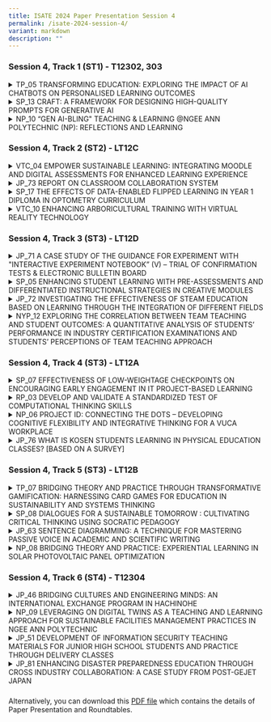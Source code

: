 ```yaml
---
title: ISATE 2024 Paper Presentation Session 4
permalink: /isate-2024-session-4/
variant: markdown
description: ""
---
```

<h3>Session 4, Track 1 (ST1) - T12302, 303</h3>
<div data-type="detailGroup" class="isomer-accordion isomer-accordion-white">
<details class="isomer-details">
<summary>TP_05 TRANSFORMING EDUCATION: EXPLORING THE IMPACT OF AI CHATBOTS ON PERSONALISED
LEARNING OUTCOMES</summary>
<div data-type="detailsContent" class="isomer-details-content">
<p>G.L. TAN<sup>*</sup>, Calaiselvy, H.S. TAN</p>
<p>School of Engineering, Temasek Polytechnic, Singapore</p>
<p><sup>*</sup><a href="mailto:TAN_Geok_Ling@TP.EDU.SG" rel="noopener noreferrer nofollow" target="_blank">TAN_Geok_Ling@TP.EDU.SG</a>
</p>
<p>Abstract</p>
<p>In the era of digitalization, different industry sectors such as business,
healthcare, education, and entertainment are adopting Artificial Intelligence
(AI) powered chatbots. The Coronavirus disease 2019 (COVID-19) pandemic
has also influenced industries to adapt innovative ways of maintaining
human interaction remotely. This study explores the use of a chatbot for
learning specific programming topics, and as a tool for formative assessment
to engage and motivate learners in Python programming, especially for a
cohort with a wide range of abilities. This study utilizes the mobile chatbot
to help students learn and assess their understanding in a fun and informal
manner, besides developing self-directedness. Three classes comprising
a total of 76 engineering students in their first-year semester two doing
the subject Computer Programming for Problem Solving (CPPS) used the CPPS
chatbot. These students used the chatbot to reinforce their understanding
of specific programming knowledge and attempted two formative quizzes to
check their understanding. 61 students provided their perspectives on the
ease of use, usefulness of the chatbot, the likelihood of using chatbot
for future learning, and likelihood of recommending the adoption of chatbot
through a questionnaire. The CPPS chatbot was developed using the Google
Dialogflow Essentials (ES) Cloud based platform and deployed on the mobile
instant messaging application (MIM), Telegram.</p>
<p></p>
</div>
</details>
<details class="isomer-details">
<summary>SP_13 CRAFT: A FRAMEWORK FOR DESIGNING HIGH-QUALITY PROMPTS FOR GENERATIVE
AI</summary>
<div data-type="detailsContent" class="isomer-details-content">
<p>Yanto Jakop<sup>a</sup> and Lim Pei Chin<sup>a</sup>
</p>
<p><sup>a</sup>School of Mathematics &amp; Science, Singapore Polytechnic,
Singapore</p>
<p><a href="mailto:yanto_jakop@sp.edu.sg" rel="noopener noreferrer nofollow" target="_blank">yanto_jakop@sp.edu.sg</a>,
<a href="mailto:lim_pei_chin@sp.edu.sg" rel="noopener noreferrer nofollow" target="_blank">lim_pei_chin@sp.edu.sg</a>
</p>
<p>Abstract</p>
<p>With the rise of generative AI tools, it is increasingly important to
equip students with prompt engineering skills. However, existing frameworks
are often complex, making them hard to apply effectively. To address this,
we introduce the CRAFT framework (Context, Role, Audience, Format, Tone),
which is designed to simplify prompt engineering with a straightforward
acronym.</p>
<p></p>
<p>The CRAFT framework is taught in the “Artificial Intelligence and its
Impact” (AII) module, part of the mandatory Common Core Curriculum (CCC)
for all Singapore Polytechnic (SP) students. In addition, CRAFT is also
used in other CCC modules, demonstrating its adaptability and potential
to standardize prompt engineering practices across various subjects.</p>
<p></p>
<p>In this paper, we describe how the CRAFT framework was conceived, how
it was integrated in CCC, how students applied CRAFT, and how they utilized
AI responses in their projects. We evaluate the effectiveness of CRAFT
through a mixed-methods approach, including a quantitative survey and a
qualitative analysis of students’ project responses.</p>
<p></p>
<p>CRAFT sets itself apart with its memorable acronym and ability to enhance
AI responses. With this easy-to-remember mnemonic, we aim to establish
the CRAFT framework as a common language for all SP students, equipping
them with essential prompt engineering skills to use AI more effectively
in their studies.</p>
<p></p>
</div>
</details>
<details class="isomer-details">
<summary>NP_10 “GEN AI-BLING" TEACHING &amp; LEARNING @NGEE ANN POLYTECHNIC (NP):
REFLECTIONS AND LEARNING</summary>
<div data-type="detailsContent" class="isomer-details-content">
<p>Hui Leng TAN<sup>*,a</sup>, Ee-Lon LIM<sup>b</sup> and Shirley WILLIAMS<sup>a</sup>
</p>
<p><sup>a</sup>Ngee Ann Polytechnic/Centre for Learning &amp; Teaching Excellence,
Singapore</p>
<p><sup>*</sup><a href="mailto:Tan_Hui_Leng@np.edu.sg" rel="noopener noreferrer nofollow" target="_blank">Tan_Hui_Leng@np.edu.sg</a>
</p>
<p>Abstract</p>
<p>NP’s journey into AI (Artificial Intelligence) started around 2017 with
the development of the AI Tutor and AI Assessment tools by the School of
Health Sciences. At that time, these were developed by external vendors
based on inputs from NP’s academic staff serving as Subject Matter Experts.
However, ChatGPT 3’s launch in November 2022 created new opportunities
for educators to create new and innovative learning experiences.</p>
<p>This paper aims to document and share NP’s learning and reflections of
its “Gen AI-bling” journey to-date. This is a journey that is still evolving,
with many aspects still in exploration, experimentation and iteration.</p>
<p></p>
<p>Initial experiments using Gen AI at NP were small steps taken by individual,
early adopter educators to introduce this as a tool to enhance the “creative”
experience in learning, to brainstorm ideas, to create case studies for
learning and practice, etc. NP's very early dipstick poll of students’
perceptions of Gen AI in July 2023 indicated that while students could
see the value of Gen AI to enhance their learning experience, they were
also concerned about ethical use, plagiarism, and potential over-reliance
and its impact on their own ability to think critically.</p>
<p></p>
<p>The use of Gen AI at NP has since moved away from pockets of early adopter
“innovative experiments” to more institutionally guided, and intentional
efforts. This includes the purposeful adoption of Gen AI tools in curriculum
guided by the PAIR Framework (Acar, 2023) introduced in the Oct 2023 semester
as a clear guide on how to design and facilitate Gen AI-bled T&amp;L (Teaching
&amp; Learning) experiences in modules. From AY (Academic Year) 2024-2025,
all 9 schools at NP are working to step up the embrace of PAIR-grounded
Gen AI experiences in at least one module per level per course.</p>
<p></p>
<p>NP is also experimenting with customised Gen AI assistants to enhance
the teaching &amp; learning (T&amp;L) experience for both staff and students.
For staff, there is an NP Prompt Library as well as Academic AI Assistants
that can be tailored to specific domains or academic frameworks to boost
productivity and academic quality. For students, AI Academic Assistants
are being prototyped to provide domain/module specific coaching, tutoring,
guidance, and personalised feedback 24/7.</p>
<p></p>
<p>While NP has moved its “Gen AI-bling" T&amp;L journey beyond early exploration
and experimentation, there is still a long way to go as Gen AI continues
to evolve very quickly. NP continues to collect more data from staff &amp;
students with regards to their perceptions and impact of Gen AI on the
learning experience as we keep pace with its changes closely and leverage
on the innovations for NP’s T&amp;L.</p>
<p></p>
</div>
</details>
</div>
<p></p>
<h3>Session 4, Track 2 (ST2) - LT12C</h3>
<div data-type="detailGroup" class="isomer-accordion isomer-accordion-white">
<details class="isomer-details">
<summary>VTC_04 EMPOWER SUSTAINABLE LEARNING: INTEGRATING MOODLE AND DIGITAL ASSESSMENTS
FOR ENHANCED LEARNING EXPERIENCE</summary>
<div data-type="detailsContent" class="isomer-details-content">
<p>H. K. Tse, Kimberley</p>
<p>Engineering Discipline, Vocational Training Council, Hong Kong</p>
<p><a href="mailto:kimberleytse@vtc.edu.hk" rel="noopener noreferrer nofollow" target="_blank">kimberleytse@vtc.edu.hk</a>
</p>
<p>Abstract</p>
<p>Assessment, one of the key components of education, allows institutions
to measure and evaluate students’ performance. Conventional assessments
focus on examinations at the end of teaching courses. These types of assessments
also known as summative assessments tend to direct students’ attention
towards achieving specific learning outcomes and high scores. However,
effective assessment practices should provide ongoing information and valuable
feedback to learners to enhance their learning experience. During the challenging
times of COVID-19, different online education platforms have been widely
adopted by institutions.</p>
<p></p>
<p>Various digital technologies available on the online platforms empower
teachers to conduct real time feedback, reformulate teaching content and
pedagogy based on students’ engagement levels, progress and results. The
dynamic evaluation allows for the effective implementation of formative
assessment.</p>
<p></p>
<p>Moodle, one of the examples of the remarkable proliferation of various
online assessment tools, is an open-source Learning Management System (LMS).
It provides a platform for educators to manage their course, facilitate
assessment and evaluate student performance. Teachers can set up the assignment
for students by uploading documents, configuring specifications such as
deadline, with plagiarism checking like Turnitin. Additionally, Moodle
Quiz empowers teachers to create quizzes with different types of questions,
flexible layout and order, and it also supports automated grading. Other
tools, PDF annotator and H5P, have been integrated into Moodle. It allows
teachers to insert questions, comments, scoring and feedback immediately
while H5P enriches the learning experience with gamification interactive
elements including quiz function.</p>
<p></p>
<p>This paper will explore the utilisation of formative assessments, facilitated
by Moodle, in enhancing the learning experience of students enrolled in
the Higher Diploma in Computer and Electronic Engineering. The study was
conducted with three classes of students, employing a variety of assessment
tools and surveys to examine how these practices influence students’ learning
and teachers’ teaching behaviours. The findings of this research provide
valuable insights for educators seeking to enhance student learning experience
through the integration of formative assessments and digital technologies.</p>
<p></p>
</div>
</details>
<details class="isomer-details">
<summary>JP_73 REPORT ON CLASSROOM COLLABORATION SYSTEM</summary>
<div data-type="detailsContent" class="isomer-details-content">
<p>Tanigaki Miho<sup>*</sup>, Kazuhiro Wako</p>
<p>Department of Integrated Engineering, Sendai National College of Technology,
Natori, Japan</p>
<p><sup>*</sup><a href="mailto:tanigaki@sendai-nct.ac.jp" rel="noopener noreferrer nofollow" target="_blank">tanigaki@sendai-nct.ac.jp</a>
</p>
<p>Abstract</p>
<p>The Sendai National College of Technology Natori Campus has a Robotics
course, a Materials Environment course, a Mechanical and Energy course,
and an Architectural Design course, with students enrolled from the first
to fifth year. Each class has about 40 students, and most of the classes
are held in the classrooms of each class. One-quarter of the students continue
to study in the specialized department on the same campus for another two
years after graduation. However, the number of teachers has been reduced
due to cuts in operating subsidies, and the number of classes per teacher
is excessive. To improve this problem, classes for subjects common to each
class are now held jointly as much as possible. Although seven grades are
studying at any given time, there are only two classrooms where joint classes
can be held: a large classroom and an audiovisual room. Therefore, only
two grades can hold joint classes at the same time , and it was urgent
to add a large classroom, but due to budgetary constraints, it is difficult
to renovate or expand the school building. Therefore, we tried removing
the wall between the two classrooms and making them into one classroom,
but we found that the classroom was long and narrow from front to back
and difficult to use. In addition, after the coronavirus pandemic, some
students began to feel anxious or unwell when many people were crammed
into the same room. In light of this, our school introduced a remote teaching
system that virtually connected five classrooms at the Natori campus and
ten classrooms at the Hirose campus to create one large classroom. I used
that system to teach calculus to third-year students for a year. Since
we continued to use a specific classroom as the main classroom throughout
the year, I was worried that there would be a difference in the grades
of students in the main classroom and those in the sub-class. However,
looking at the results of the four regular exams, we found that the classes
that performed well in each exam were different, and that there was no
significant difference in grades depending on whether they took classes
in the main classroom or the sub-classroom.</p>
<p></p>
</div>
</details>
<details class="isomer-details">
<summary>SP_17 THE EFFECTS OF DATA-ENABLED FLIPPED LEARNING IN YEAR 1 DIPLOMA IN
OPTOMETRY CURRICULUM</summary>
<div data-type="detailsContent" class="isomer-details-content">
<p>S. Kallakuri<sup>*, a</sup>, T. Tee<sup>a</sup> and L.L. Tan<sup>a</sup>
</p>
<p><sup>a</sup>Singapore Polytechnic, School of Chemical &amp; Life Sciences,
Singapore</p>
<p><sup>*</sup><a href="mailto:Sumasri_KALLAKURI@sp.edu.sg" rel="noopener noreferrer nofollow" target="_blank">Sumasri_KALLAKURI@sp.edu.sg</a>
</p>
<p>Abstract</p>
<p>Data-Enabled Flipped Learning (DEFL) is a strategy where asynchronous
data such as quizzes or surveys (ALeRT) are used to evaluate student learning
needs and lessons are customised to meet the specific needs. The current
study was designed to investigate the effects of DEFL on student engagement
and conceptual understanding. DEFL was deployed in two core Year 1 modules
(CP3048 and CP3035) in the Diploma of Optometry with cohort size of sixty-four
students. Prior to in-class tutorials, students went through asynchronous
lecture materials, completed a post-lecture quiz and rated their confidence
levels in understanding the topics. Based on the quiz scores, students
were assigned to mixed-ability groups. During the in-class tutorial, activities
and questions aimed at further enhancing their learning were conducted
(also referred to as intervention). After the tutorial, students completed
a post-tutorial quiz to evaluate their comprehension and gauge their confidence
in their understanding of the taught concepts. A final survey was then
conducted to gather the students’ perspectives on the influence of DEFL
on their learning. ALeRT response rate ranged from 73% to 98% for the two
modules. In CP3048, comparing pre- &amp; post-intervention, students scoring
≥50 marks increased from 21% to 98% (quiz score mean±SD: 41±14 vs 73±13,
p&lt;0.001); confidence ratings between ‘moderately confident’ to ‘very
confident’ improved from 40% to 83%. In CP3035, students scoring ≥50 marks
were lower post-intervention (quiz score 86±20 vs 73±21, p=0.001) despite
confidence ratings improved from 29% to 48%. In the final survey, students
responded that DEFL was effective for their learning (85%). They appreciated
and enjoyed the group discussion as it provided them with an opportunity
to learn from one another (87%) and helped them to manage their learning
better (87%) by identifying learning gaps. This study has demonstrated
the effects of DEFL in enhancing student engagement and promoting understanding
of conceptual knowledge in year 1 DOPT education.</p>
<p></p>
</div>
</details>
<details class="isomer-details">
<summary>VTC_10 ENHANCING ARBORICULTURAL TRAINING WITH VIRTUAL REALITY TECHNOLOGY</summary>
<div data-type="detailsContent" class="isomer-details-content">
<p>FUNG Kim Yung, Terry<sup>*,a</sup>, TANG Wing Sze, Kitty<sup>b</sup> ,
KEUNG Yim Mei, Amy<sup>a </sup>and TO King Ting, Kelvin<sup>b</sup>
</p>
<p><sup>a</sup>Department of Health and Life Sciences, Hong Kong Institute
of Vocational Education (IVE),&nbsp;</p>
<p>Hong Kong, VTC&nbsp;</p>
<p><sup>b</sup>Smart City Innovation Centre, VTC&nbsp;</p>
<p><sup>*</sup><a rel="noopener noreferrer nofollow" target="_blank">terrykyfung@vtc.edu.hk</a>&nbsp;</p>
<p>Abstract</p>
<p>Arboriculture is a profession of combining a broad spectrum of knowledge
and practical skills. Technology Enhanced Learning (TEL) is used to improve
learning experiences with digital technology to facilitate students' professional
development and optimise teaching and learning outcomes through embedding
Virtual Reality (VR) and Augmented Reality (AR) as well as establishing
new facilities.</p>
<p></p>
<p>Department of Health and Life Sciences (HLS) of IVE and Smart City Innovation
Centre and STEAM Education Centre (SCI-STEAM) jointly developed a set of
VR Multiplayer Arboricultural Training. This VR Arboricultural Training
package specifically caters to the pre-employment students enrolled in
arboricultural management and tree-related programmes, providing a learning
platform to strengthen their knowledge of safety procedures relevant to
arboriculture management prior to practical training sessions.</p>
<p></p>
<p>For the first time, we have added a multiplayer function, which allows
two students to train simultaneously in the same virtual environment over
the internet. 3 scenarios were developed by HLS and SCI-STEAM. HLS was
responsible to design the training content while SCI-STEAM provided VR
hardware and assisted with the training process.</p>
<p></p>
<p>This paper aims to provide a comprehensive review of the application of
VR training in arboriculture. It covers different aspects, including the
introduction, the scope of VR training content, VR hardware set up, design
detail, VR training flow in class, and the feedback on the VR training.
The challenge of the traditional arboricultural training is highlighted
in the introduction. Comparison among the traditional practical training,
traditional VR training and the multiplayer-based VR training in terms
of their impact on learning outcomes are discussed. The scope of VR training
content contains three scenarios in the VR training program. Two of these
scenarios involve interaction between two players. The "hardware setup"
section outlines the necessary requirements for the VR training. The design
detail outlines the software used in the application development and the
application flow. Moreover, the VR training flow in class is presented,
clarifying the training flow and the class duration. To evaluate the effectiveness
and the usability of the VR training, the industrial practitioners, and
trainees to test it and their feedback was positive. They expressed their
high praise after using VR training. Feedback from them is collected for
future TEL development.</p>
<p></p>
</div>
</details>
</div>
<p></p>
<h3>Session 4, Track 3 (ST3) - LT12D</h3>
<div data-type="detailGroup" class="isomer-accordion isomer-accordion-white">
<details class="isomer-details">
<summary>JP_71 A CASE STUDY OF THE GUIDANCE FOR EXPERIMENT WITH "INTERACTIVE EXPERIMENT
NOTEBOOK” (V) – TRIAL OF CONFIRMATION TESTS &amp; ELECTRONIC BULLETIN BOARD</summary>
<div data-type="detailsContent" class="isomer-details-content">
<p>Naohiro KOSHIJI<sup>*,a</sup>
</p>
<p><sup>a</sup>Department of Electrical and Electronics Engineering, National
Institute of Technology, Kurume College (Kurume-Kosen), Kurume, Japan</p>
<p><sup>*</sup><a href="mailto:koshi@kurume-nct.ac.jp" rel="noopener noreferrer nofollow" target="_blank">koshi@kurume-nct.ac.jp</a>
</p>
<p>Abstract</p>
<p>Many student experiments are conducted in engineering education, and the
main purpose of these experiments is to gain a concrete understanding of
laws and acquire experimental techniques. Therefore, student experiments
essentially have a “passive'' and “training'' character for students. Now,
in the student experiment, the instructor evaluates the reports submitted
by the students. On the other hand, the student's thought process that
led to the report is not evaluated, and even worse, instructors have no
means of checking the student's thought process. However, for industrial
students who are aspiring engineers, the process is important, and the
true purpose of student experiments can be said to be to develop and evaluate
students' thinking processes. Therefore, we focused on the role of the
experiment notebook not only as a recording tool, but also as a thinking
tool, and engaged in “experiment notebook guidance'' that is not normally
practiced. Furthermore, by fusing the ”analog aspects of experiment notebooks''
with the ”digital aspects of ICT technology, including remote tools,''
we aimed to foster literacy with logical thinking and problem awareness.
Various efforts have been made to give student experiments an ”active character.''
This time, in the electrical and electronic experiments conducted by the
Department of Electrical and Electronic Engineering, we added to our previous
efforts and conducted two new attempts as described below. 1) Preparation
and review of experimental themes and implementation of web-based confirmation
tests related to them; 2) Utilization of web-based electronic bulletin
boards for students and instructors to exchange opinions and information.
1) The aim was for students to have prior knowledge and problem awareness
regarding experiments. Students read related literature in advance and
then take a test using Microsoft Forms. Tests related to the experiment
will also be conducted after the experiment. Students will help solidify
their concrete understanding and knowledge by outputting the knowledge
gained through experiments. 2) Students will post questions and ideas that
arise during the experiment, as well as the progress of the experiment,
on a web bulletin board on Microsoft Teams in real-time. Instructors and
students can share their posts in real-time, allowing them to follow up
quickly. Additionally, everyone can see the chronological progress of the
experiment and receive feedback on the experiment. By adding approaches
from these new perspectives to student experiments, we could update student
experiments into “a place to practice active learning that cultivates PBL
perspectives.”</p>
<p></p>
</div>
</details>
<details class="isomer-details">
<summary>SP_05 ENHANCING STUDENT LEARNING WITH PRE-ASSESSMENTS AND DIFFERENTIATED
INSTRUCTIONAL STRATEGIES IN CREATIVE MODULES</summary>
<div data-type="detailsContent" class="isomer-details-content">
<p>Sim, C.<sup>a</sup> and Chiam L.<sup>a</sup>
</p>
<p><sup>a</sup>Singapore Polytechnic, Singapore</p>
<p><sup>*</sup><a href="mailto:clarice_sim@sp.edu.sg" rel="noopener noreferrer nofollow" target="_blank">clarice_sim@sp.edu.sg</a>
</p>
<p>Abstract</p>
<p>Differentiated instruction (Tomlinson, 2017) has been widely acknowledged
as an effective pedagogical approach at the primary and secondary school
level. However, its application in the context of higher education, particularly
in the creative fields, remains limited. This paper outlines the efforts
of the Media, Arts, and Design (MAD) school in 2023 across ten creative
modules to adapt and implement differentiated instructional strategies
to support our creative students’ learning needs. Drawing from Tomlinson’s
(2017), we experimented with different learning methods including case
studies of varying complexities, interest-based groups, tiered activities,
and peer teaching. Pre-assessment tools such as quizzes, tasks, and polls
were used to understand individual students’ needs. The results from our
year-long experimentation show a positive response from students, with
80% of students (n = 538 across 10 creative modules) expressing agreement
or strong agreement in enjoying the differentiated activities. In addition,
71% of students reported feeling confident in their ability to learn in
these differentiated lessons. Teachers’ reflections at the end of the lesson
showed their observations of increased student engagement, collaboration,
autonomy, and motivation. Finally, module feedback scores showed an improvement
in eight of the 10 modules after implementation. The use cases are compiled
in the annex which other educators in the creative disciplines and higher
education may find useful.</p>
<p></p>
</div>
</details>
<details class="isomer-details">
<summary>JP_72 INVESTIGATING THE EFFECTIVENESS OF STEAM EDUCATION BASED ON LEARNING
THROUGH THE INTEGRATION OF DIFFERENT FIELDS</summary>
<div data-type="detailsContent" class="isomer-details-content">
<p>Chiyako ARAYA<sup>*,a</sup> and Naoyuki FUJITA<sup>a</sup>
</p>
<p><sup>a</sup>Department of Electrical Engineering, National Institute of
Technology (KOSEN), Nara College, Japan</p>
<p><sup>*</sup><a href="mailto:araya@elec.nara-k.ac.jp" rel="noopener noreferrer nofollow" target="_blank">araya@elec.nara-k.ac.jp</a>
</p>
<p>Abstract</p>
<p>The industrial and social environment is transitioning worldwide into
a period of structural transformation with the rapid progress and popularization
of artificial intelligence (AI) and Internet of Things (IOT) technologies.
Under such circumstances, we are expected to use our abilities to explore
and solve various problems and create new values on our own for diversifying
social issues and needs. To solve such diversifying problems, the impact
of STEAM (Science, Technology, Engineering, Arts, and Math) on pupils’
learning has been increasingly highlighted recently.</p>
<p></p>
<p>This study aims to shed light on the effectiveness of STEAM education
by taking the case of the SHINAYAKA Engineer Education Program that encompass
STEAM education which the National Institute of Technology (Kosen), Nara
College developed. The purpose of the SHINAYAKA Engineer Education Program
aims to help students nurture sensitivity to create new values and expressiveness
to embody these values, while developing the ability to adapt to diversity
from multiple perspectives through learning in areas that differ from engineering.
Another purpose of this program is to develop new engineering leaders who
can bridge society, life, and technology so that people's lives can evolve
with the experience of new values (creation of concepts, stories, or user
experience related to technologies), which is enabled by combining adaptability
to diversity fostered in this program with practical skills based on theoretical
knowledge learnt in engineering education. Through this program, two types
of data (quantitative and qualitative) have been collected, and these data
were used to analyze the effect of STEAM education in the research.</p>
<p></p>
<p>This paper introduces the statistical methods for measuring educational
effectiveness of STEAM based on the quantitative data and the qualitative
data. And we summarize and analyze the educational effects from various
perspectives based on the impact of the sensitivity and expressiveness
cultivated through learning different fields in the SHINAYAKA engineer
education program.</p>
<p></p>
</div>
</details>
<details class="isomer-details">
<summary>NYP_12 EXPLORING THE CORRELATION BETWEEN TEAM TEACHING AND STUDENT OUTCOMES:
A QUANTITATIVE ANALYSIS OF STUDENTS’ PERFORMANCE IN INDUSTRY CERTIFICATION
EXAMINATIONS AND STUDENTS’ PERCEPTIONS OF TEAM TEACHING APPROACH</summary>
<div data-type="detailsContent" class="isomer-details-content">
<p>FOO, Faris<sup>*</sup>
</p>
<p>Nanyang Polytechnic, School of Information Technology, Singapore</p>
<p><sup>*</sup><a href="mailto:faris_foo@nyp.edu.sg" rel="noopener noreferrer nofollow" target="_blank">faris_foo@nyp.edu.sg</a>
</p>
<p>Abstract</p>
<p>Team teaching is an instructional approach wherein two or more educators
collaborate to plan, deliver, and evaluate teaching and learning activities.
Research has demonstrated that team teaching can enhance support, provide
rich and varied lessons, and improve learning outcomes. However, it may
initially cause confusion for students accustomed to traditional methods.
While the benefits of team teaching in higher education are well-documented,
its effectiveness in polytechnic education and its impact on external industry
certification examination outcomes remain underexplored. The advantages
and disadvantages of team teaching have been established from educators'
perspectives, but less is known from the students’ viewpoint. This exploratory
study examines the impact of team teaching on polytechnic students’ learning
experiences and external industry certification examination outcomes. It
involves students enrolled in a one-week, face-to-face Python training
preparatory course delivered in a team teaching format by five lecturers
and software engineers. Subsequently, students took the Python Institute’s
Certified Python Entry-Level Programmer (PCEP) certification examination.
The purpose of this research is to analyse the correlation between students’
certification examination results and their Likert scale responses regarding
the effectiveness of the team teaching model, using the validated Learners'
Team Teaching Perceptions Questionnaire (LTTPQ). The LTTPQ measures four
dimensions: (a) rich and varied lessons, (b) increased support, (c) learning
gains, and (d) confusion. Results indicate that students (n = 33) generally
reported high satisfaction with rich and varied lessons, increased support,
and learning gains. Weak correlations limit definitive conclusions about
the impact of team teaching on students' certification examination performance.
Richer, more varied lessons may slightly enhance examination results, but
the impact of increased support remains unclear. Learning gains showed
benefits, while confusion negatively affected examination outcomes. Further
research is needed to establish causal relationships.</p>
<p></p>
</div>
</details>
</div>
<p></p>
<h3>Session 4, Track 4 (ST3) - LT12A</h3>
<div data-type="detailGroup" class="isomer-accordion isomer-accordion-white">
<details class="isomer-details">
<summary>SP_07 EFFECTIVENESS OF LOW-WEIGHTAGE CHECKPOINTS ON ENCOURAGING EARLY
ENGAGEMENT IN IT PROJECT-BASED LEARNING</summary>
<div data-type="detailsContent" class="isomer-details-content">
<p>Jeremiah Ang</p>
<p>School of Computing, Singapore Polytechnic</p>
<p><a href="mailto:Jeremiah_ANG@sp.edu.sg" rel="noopener noreferrer nofollow" target="_blank">Jeremiah_ANG@sp.edu.sg</a>
</p>
<p>Abstract</p>
<p>As Singapore Polytechnic (SP) continues its pursuit of fostering self-directedness
in students as a vital graduate attribute, this action research seeks to
address one of the implicit competencies of self-directedness: time management.
Specifically, within the Diploma of Information Technology (DIT) program
at SP, which utilizes open-ended project-based assessment to cultivate
self-directedness, the study examines the effectiveness of integrating
multiple low-stake formative assessments as checkpoints to facilitate student’s
management of their time. Guided by the Temporal Motivation Theory (TMT),
these checkpoints are designed to assist students in managing time effectively
by fostering continuous engagement with their assignments, thereby mitigating
procrastination tendencies. This is particularly crucial in environments
where competing deadlines can distract students. Focused on second-year
DIT students enrolled in the mid-point capstone module, Application Development
(ADES), the research employs a posttest-only design with non-equivalent
groups, comparing cohorts from different academic years. While one cohort
serves as a control group, the other experiences the introduction of multiple
checkpoints in the form of low-stake formative assessments. Quantitative
analysis of coding activities, particularly Git commit data tracked weekly,
is complemented by qualitative insights gathered through focus group discussions
and informal interviews with students. The study aims to assess the efficacy
of the implemented mechanism in encouraging proactive and sustained engagement.
The findings indicate that low-weightage checkpoints were successful in
encouraging early engagement and reducing procrastination. Students showed
increased engagement around checkpoint deadlines, aligning with Temporal
Motivation Theory (TMT) principles. In sum, for educators to address procrastination
in students, such checkpoints can be implemented as a structural support
mechanism to guide students towards better time management habits.</p>
<p></p>
</div>
</details>
<details class="isomer-details">
<summary>RP_03 DEVELOP AND VALIDATE A STANDARDIZED TEST OF COMPUTATIONAL THINKING
SKILLS</summary>
<div data-type="detailsContent" class="isomer-details-content">
<p>C.S. Yap<sup>*,a</sup> and A. Lim<sup>a</sup>
</p>
<p><sup>a</sup>Republic Polytechnic/School of Engineering, Singapore</p>
<p><sup>*</sup><a href="mailto:yap_choon_seng@rp.edu.sg" rel="noopener noreferrer nofollow" target="_blank">yap_choon_seng@rp.edu.sg</a>
</p>
<p>Abstract</p>
<p>A test of computational thinking (Ct) skills was developed to measure
the level of skills in abstraction, algorithm thinking and decomposition.
The Ct test is targeted at 17- to 19-year-old post-secondary school students.
After content validation was done, the test was administered to 233 participants,
and we performed a Rasch analysis to eliminate non-discriminatory items.
16 items remained after this. Construct validity was checked using confirmatory
factor analysis (CFA) with mean- and variance-adjusted weighted least square
(WLSMV) estimator. RMSEA of 0.016 and CFI of 0.986 was achieved with a
3-factor model. The model had an overall Cronbach’s alpha of 0.722.</p>
<p></p>
</div>
</details>
<details class="isomer-details">
<summary>NP_06 PROJECT ID: CONNECTING THE DOTS – DEVELOPING COGNITIVE FLEXIBILITY
AND INTEGRATIVE THINKING FOR A VUCA WORKPLACE</summary>
<div data-type="detailsContent" class="isomer-details-content">
<p>Dr Noorashikin Abdul Rahman<sup>*</sup>, Evelyn Ng Mui Khim and Kow Kok
Sing</p>
<p>Ngee Ann Polytechnic, School of Interdisciplinary Studies, Singapore</p>
<p><sup>*</sup><a href="mailto:Noorashikin_Rahman@np.edu.sg" rel="noopener noreferrer nofollow" target="_blank">Noorashikin_Rahman@np.edu.sg</a>
</p>
<p>Abstract</p>
<p>The Fourth Industrial Revolution has brought about wide-ranging disruption
to the workplace with technological advancements outpacing knowledge acquisition
in schools and displacing old jobs while creating new ones. There is a
pressing need to develop graduates who are comfortable with ambiguity,
able to nimbly adapt to change and who possess cognitive flexibility, agility
and resilience to unlearn obsolete knowledge and relearn new skills. Graduates
are also expected to be able to navigate and integrate diverse bodies of
knowledge and collaborate with people with varying modes of thinking as
the world becomes more interconnected and problems increasingly complex.  </p>
<p></p>
<p>Project ID: Connecting the Dots (ProID) is Ngee Ann Polytechnic (NP)’s
response to the disrupted workplaces that our students will enter. Using
a Project-Based Learning approach, this Year 3 module aims to hone students’
interdisciplinary skills as well as a suite of transferable skills to support
their development as independent, agile lifelong learners ready for a volatile
world.</p>
<p></p>
<p>This paper examines the pedagogical innovativeness of ProID along two
distinct strands: (1) its deliberate design and purposeful teaching and
learning strategies to create the necessary conditions for interdisciplinary
learning to take place and (2) the significant challenge of implementing
an interdisciplinary project module for the entire Year 3 NP student cohort,
while ensuring its meaningfulness and alignment with its intent. Data collected
from module surveys carried out over the past three years since the introduction
of the module has been encouraging, with 72.7% of respondents agreeing
or strongly agreeing with the statement that the module “has been useful
in helping me see the importance of collaboration across disciplinary boundaries
to solve complex problems in society. </p>
<p></p>
</div>
</details>
<details class="isomer-details">
<summary>JP_76 WHAT IS KOSEN STUDENTS LEARNING IN PHYSICAL EDUCATION CLASSES? [BASED
ON A SURVEY]</summary>
<div data-type="detailsContent" class="isomer-details-content">
<p>K. Shibayama<sup>*,a</sup>, H. Tomioka<sup>b</sup> , R. Hamanaka<sup>c</sup> and
H. Ogawa<sup> d</sup>&nbsp;</p>
<p><sup>a</sup>International Pacific University / Department of Physical
Education, Okayama City, Japan&nbsp;</p>
<p><sup>b</sup>Hiroshima University / Graduate School of Humanities and Social
Sciences, Higashihiroshima City, Japan&nbsp;</p>
<p><sup>c</sup>Kyoto University of Advanced Science / Department of Health
and Sports Sciences, Kameoka City, Japan&nbsp;</p>
<p><sup>d</sup>National Institute of Technology, Hiroshima College /Department
of Distribution and Information Engineering, Toyota District, Japan&nbsp;</p>
<p><sup>*</sup><a href="mailto:k.shibayama@ipu-japan.ac.jp" rel="noopener noreferrer nofollow" target="_blank">k.shibayama@ipu-japan.ac.jp</a>
</p>
<p>Abstract</p>
<p>In 2017, the National Institute of Technology (KOSEN) developed a model
core curriculum (MCC) outlining specific attainment goals for education
at KOSEN, focusing on both human competencies and knowledge. Among these
goals, Physical Education (PE) is designated to cultivate independence,
self-management, responsibility, teamwork, leadership, and ethics. However,
no research has yet examined whether these competencies have been effectively
developed in PE classes at KOSEN since the establishment of the MCC in
2017.</p>
<p></p>
<p>Therefore, this study aims to assess the outcomes of PE classes at KOSEN,
with a particular focus on the competencies outlined in the MCC.</p>
<p></p>
<p>A survey based on the MCC achievement objectives was conducted to grades
first students (n=369) and grades 4 or 5 students (n=380) enrolled in PE
at four KOSENs institutions. Respondents' level of achievement in all competencies,
as outlined in the MCC, was rated on a scale of 3 for application, 2 for
understanding, 1 for knowledge and memory, and 0 if no improvement was
observed in PE-related classes. Respondents were also asked to provide
open ended question about what they had specifically learned in PE at KOSEN.</p>
<p></p>
<p>The mean attainment of objectives was compared and discussed between grades
first and grades 4 or 5 students using an independent t-test, with a significance
level set at less than 5%. The significance level was set at less than
5%. Open ended questions were analyzed using Text Mining (User Local, Inc.)
to identify co-occurrence networks of frequently mentioned words.</p>
<p></p>
<p>The results are as follows: 1) The mean self-evaluation response values
for fourth or grades first students were significantly higher than those
for grades first students across all competencies, indicating that PE classes
at KOSEN positively impact the development of students' competencies. 2)
Grades 4 or 5 students demonstrated a greater understanding than grades
first students of the importance of cooperation and in PE classes from
multiple perspectives.</p>
<p></p>
</div>
</details>
</div>
<p></p>
<h3>Session 4, Track 5 (ST3) - LT12B</h3>
<div data-type="detailGroup" class="isomer-accordion isomer-accordion-white">
<details class="isomer-details">
<summary>TP_07 BRIDGING THEORY AND PRACTICE THROUGH TRANSFORMATIVE GAMIFICATION:
HARNESSING CARD GAMES FOR EDUCATION IN SUSTAINABILITY AND SYSTEMS THINKING</summary>
<div data-type="detailsContent" class="isomer-details-content">
<p>Lorem ipsumMarta Alexandra Godinho Miguel</p>
<p>Temasek Polytechnic/School of Design, Diploma in Interior Architecture
&amp; Design, Singapore</p>
<p><a href="mailto:martamig@tp.edu.sg" rel="noopener noreferrer nofollow" target="_blank">martamig@tp.edu.sg</a>
</p>
<p>Abstract</p>
<p>The “Guardians of Gaia” game is a pedagogical tool designed to actively
involve students in comprehending sustainability concepts and systems thinking.
Rooted in research findings that emphasise the engagement benefits of games,
the Guardians of Gaia is crafted to offer an immersive and interactive
experience. This approach aims to elevate students' critical thinking skills
and deepen their understanding of the intricate connections between nature
and communities. The incorporation of “wicked problems” and systems thinking
within the game aligns with scholarly recognition of games' potential to
bridge theoretical knowledge with practical application. Through its design,
the game serves as a platform for fostering critical research skills, providing
students with the necessary tools to address complex sustainability and
urban challenges.</p>
<p></p>
<p>The game's methodology is characterised by its strategic integration into
an elective subject at the School of Design, addressing critical gaps in
sustainable practices within the urban and built environment. Aligned with
broader learning objectives, the game is part of a subject that equips
students with essential skills to evaluate urban sites, define sustainability
in human and natural habitats, and propose sustainable urban design strategies.
The assessment of the game's efficacy through student surveys throughout
the term underscores its value in promoting reflection, depth of thought,
and research skills. By introducing 'wicked problems' and systems thinking,
the game facilitates the translation of insights gained into the urban
realm, setting the stage for subsequent assignments and practical application
of knowledge.</p>
<p></p>
<p>In the realm of Pedagogical Innovation in Teaching &amp; Learning, the
“Guardians of Gaia” game stands out as a robust tool that leverages gamification
principles to bridge the gap between theoretical knowledge and real world
application. Its innovative approach enriches students' understanding of
sustainable urban systems which is crucial for future professionals in
the built environment. The collaborative elements inherent in the game.</p>
<p></p>
</div>
</details>
<details class="isomer-details">
<summary>SP_08 DIALOGUES FOR A SUSTAINABLE TOMORROW : CULTIVATING CRITICAL THINKING
USING SOCRATIC PEDAGOGY</summary>
<div data-type="detailsContent" class="isomer-details-content">
<p>L.M. Chan and J. Wee</p>
<p>School of Life Skills &amp; Communication, Singapore Polytechnic, Singapore</p>
<p><sup>*</sup><a href="mailto:june_wee@sp.edu.sg" rel="noopener noreferrer nofollow" target="_blank">june_wee@sp.edu.sg</a>
</p>
<p>Abstract</p>
<p>With our global population reaching 8 billion in 2022, the strain on our
planet's finite resources is tighter than ever before, leading to environmental
degradation, pollution, and climate change. Despite international agreements
like the Paris Agreement and the UN 2030 Agenda for Sustainable Development,
the 1.5°C threshold was breached every month in 2023. The urgency for nations,
organisations, and individuals to adopt sustainable practices is increasingly
evident. Singapore recognises the pivotal role of education and advocates
for training in sustainability in higher learning. This action research
paper explores using Socratic Pedagogy in the tertiary classroom when teaching
about sustainability. Complex ethical dilemmas related to sustainability
require deeper examination, and Socratic pedagogy, with its emphasis on
critical thinking through questioning and dialogue, emerges as a promising
approach. The research employed a mixed-methods approach, analysing quantitative
and qualitative data from student feedback on their experience participating
in Socratic discussions. Using Paul's and Elder's (2020) criteria for identifying
behaviours of critical thinkers, the research found that Socratic discussions
foster critical thinking about sustainability issues and concludes that
Socratic pedagogy is a useful tool for educators in higher education to
facilitate meaningful discussions on sustainability in the classroom.</p>
<p></p>
</div>
</details>
<details class="isomer-details">
<summary>JP_63 SENTENCE DIAGRAMMING: A TECHNIQUE FOR MASTERING PASSIVE VOICE IN
ACADEMIC AND SCIENTIFIC WRITING</summary>
<div data-type="detailsContent" class="isomer-details-content">
<p>R. Grumbine<sup>*,a</sup>, S. Furuike<sup>b</sup>
</p>
<p><sup>a</sup>National Institute of Technology/ English Department, Omuta,
Japan</p>
<p><sup>b</sup>Unaffiliated Omuta, Japan</p>
<p><sup>*</sup><a href="mailto:richard@ga.ariake-nct.ac.jp" rel="noopener noreferrer nofollow" target="_blank">richard@ga.ariake-nct.ac.jp</a>
</p>
<p>Abstract</p>
<p>Academic and scientific writing often presents challenges for readers
and writers, particularly those using English as a foreign or second language
(Wittaningsih 2018). This is partly because passive voice is disproportionately
represented in academic and scientific writing. Its prevalence constitutes
a unique grammatical obstacle, as passive constructions can be challenging
to correctly identify, understand, and employ. Misunderstanding passive
voice can lead to significant misinterpretations and result in ambiguous
or needlessly verbose sentences. The nuanced construction and specific
verb patterns required by passive voice also often prove difficult. However,
a straightforward method exists for mastering passive voice: sentence diagramming.
While sentence diagramming has waned in popularity in English education,
it remains a valuable tool for students grappling with the intricacies
of English (Burnette 2020), particularly passive voice structures. A simplified
version of sentence diagramming, based loosely on Chomsky’s X-Bar Theory
and aimed at enhancing the grammatical proficiency of second language users,
was developed. This technique offers a practical solution, facilitating
authors in identifying, comprehending, and producing passive voice through
four key mechanisms: visualizing grammatical relationships within the sentence,
distinguishing between subject and object (a common challenge in passive
constructions), emphasizing correct verb form, and recognizing when to
restate sentences in the active voice (a common issue with Japanese-to-English
machine translation). This simple sentence diagramming technique brings
clarity to passive voice structures, thereby facilitating their recognition,
understanding, and production.</p>
<p></p>
</div>
</details>
<details class="isomer-details">
<summary>NP_08 BRIDGING THEORY AND PRACTICE: EXPERIENTIAL LEARNING IN SOLAR PHOTOVOLTAIC
PANEL OPTIMIZATION</summary>
<div data-type="detailsContent" class="isomer-details-content">
<p>Tam-Choi Mong Ping<sup>*,a</sup>, Tan Boon Liong<sup>a</sup>, Alex See<sup>a</sup> and
Tan GuangFan<sup>a</sup>
</p>
<p><sup>a</sup>Ngee Ann Polytechnic/School of Engineering, Singapore</p>
<p><sup>*</sup><a href="mailto:Tam-Choi_Mong_Ping@np.edu.sg" rel="noopener noreferrer nofollow" target="_blank">Tam-Choi_Mong_Ping@np.edu.sg</a>
</p>
<p>Abstract</p>
<p>A sequence of structured activities aimed at facilitating experiential
learning were conducted. Initial exposure to concrete experiences was facilitated
through two practical sessions focused on exploring PV panel tilt angles
and series-connected panel outputs. A quiz was administered to gauge students’
understanding of the two practical sessions. In the ‘Reflective Observation’
stage, students were guided to discuss about their experiences, relate
theory to practice and reflect on the mistakes made in the quiz. Through
the discussion, students made sense of the conceptual principles related
to the practical experiments and in the ‘Abstract Conceptualisation’ stage,
they began developing new ideas to link the theories and the practical
experiments. Subsequently, students proceeded to validate their new ideas
in an enhanced experiment. In this ‘Active Experimentation’ stage, the
enhanced experiment was designed with flexibility, to allow the students
to test different new ideas. After the enhanced experiment, students demonstrated
enhanced critical thinking skills, enabling them to evaluate the effectiveness
and efficiency of different PV setup methodologies. This deeper understanding
empowered students to propose innovative solutions and strategies for optimizing
PV systems' performance, thereby contributing to the advancement of sustainable
energy technologies.</p>
<p></p>
<p>Students performed well in mid-semester test questions related to connecting
PV panels in series, with 80% getting it correct. Additionally, post-survey
results strongly supported experiential learning's effectiveness in bridging
theoretical concepts and real-world applications. Students acknowledged
the value of experiential learning in understanding the importance of series-connected
PV panels with the same tilt angle to achieve optimal output power.</p>
<p></p>
<p>This study underscores the importance of integrating experiential learning
methodologies to enhance students' comprehension and application of complex
engineering principles such Solar Photovoltaic Panel Optimization.</p>
<p></p>
</div>
</details>
</div>
<p></p>
<h3>Session 4, Track 6 (ST4) - T12304</h3>
<div data-type="detailGroup" class="isomer-accordion isomer-accordion-white">
<details class="isomer-details">
<summary>JP_46 BRIDGING CULTURES AND ENGINEERING MINDS: AN INTERNATIONAL EXCHANGE
PROGRAM IN HACHINOHE</summary>
<div data-type="detailsContent" class="isomer-details-content">
<p>ENKE HAORIBAO<sup>*,a</sup>, Yoshida Masaaki<sup>b</sup>, Maruoka Akira<sup>a</sup>,
Kusakari Akemi<sup>b</sup>, NEJO Kyoko<sup>c</sup>, Kikuchi Akio<sup>b</sup> and
Mawatari Toru<sup>a</sup>
</p>
<p><sup>a</sup>Civil Engineering &amp; Architectural Design Course, National
Institute of Technology (KOSEN), Hachinohe College, Hachinohe, Japan</p>
<p><sup>b</sup>General Department, National Institute of Technology (KOSEN),
Hachinohe College, Hachinohe, Japan</p>
<p><sup>c</sup>Material &amp; Biological Engineering Course, National Institute
of Technology (KOSEN), Hachinohe College, Hachinohe, Japan</p>
<p><sup>*</sup><a href="mailto:enke-z@hachinohe.kosen-ac.jp" rel="noopener noreferrer nofollow" target="_blank">enke-z@hachinohe.kosen-ac.jp</a>
</p>
<p>Abstract</p>
<p>This comprehensive study documents the results and findings of an international
exchange program jointly organized by the National Institute of Technology,
Hachinohe College, New Mongol Technique and Engineering College, Mongol
Kosen College of Technology, Mongolian Institute of Engineering and Technology,
and Mongolian University of Science and Technology Kosen College of Technology
in February 2024. Titled "7 Days of Exposure to the Science, Technology
and Culture of the Hachinohe Area: An International Exchange through Workshops
with Mongolian and Japanese Students," this program was supported by the
Japan Science and Technology Agency. The goal of the initiative was to
immerse students, primarily from the civil engineering and architecture
departments at Hachinohe College, in an in-depth examination of science
and technology fields such as building materials, structural mechanics,
urban and architectural planning, cultural heritage preservation, and disaster
resilience, while also exploring the rich history and culture of Hachinohe.</p>
<p></p>
<p>To complement the academic agenda, the program facilitated extensive multilingual
and multicultural interactions. Mongolian and Japanese students shared
living space in an international dormitory and meals in the cafeteria,
contributing to a broader understanding of global engineering practices.
The program significantly enhanced participants' professional and personal
growth by improving English and Japanese language skills, sharing academic
expertise, and deepening cultural insights.</p>
<p></p>
<p>Pre-program orientation sessions were conducted online to provide essential
information, gather participant expectations, and tailor the program to
enhance the overall experience and satisfaction. The use of online platforms
for continuous exchange not only alleviated financial constraints, but
also paved the way for lasting international connections after the program.
Through post-activity questionnaires and thorough analysis of results,
the program was carefully re-evaluated to identify areas of improvement
for future international engineering education exchanges.</p>
<p></p>
<p>Aimed at supporting the continued development of inter-regional engineering
education activities between international partners, this study underscores
the imperative of structured international programs in fostering comprehensive
global competencies among engineering students.</p>
<p></p>
</div>
</details>
<details class="isomer-details">
<summary>NP_09 LEVERAGING ON DIGITAL TWINS AS A TEACHING AND LEARNING APPROACH
FOR SUSTAINABLE FACILITIES MANAGEMENT PRACTICES IN NGEE ANN POLYTECHNIC</summary>
<div data-type="detailsContent" class="isomer-details-content">
<p>S. H. Teo<sup>a</sup>  </p>
<p><sup>a</sup>Ngee Ann Polytechnic, School of Design and Environment, Singapore </p>
<p><sup>a</sup><a href="mailto:aTEO_Seow_Hian@np.edu.sg" rel="noopener noreferrer nofollow" target="_blank">TEO_Seow_Hian@np.edu.sg</a>
</p>
<p>Abstract</p>
<p>In the journey towards achieving net-zero carbon emissions in educational
environments, the active involvement of the entire academic community is
crucial. Traditional Building Management Systems (BMS) are effective in
managing a building's operational systems. However, it often misses the
opportunity to engage with key stakeholders particularly, the students
as occupants and Facility Management (FM) teams. This paper proposes a
novel approach to integrating Digital Twins within Ngee Ann Polytechnic's
(NP) curriculum, aiming to significantly elevate student and staff participation
in sustainable building practices. Through a case study involving second-year
students from Hotel and Leisure Facilities Management (HLFM) diploma course,
this initiative seeks to foster sustainable habits and enhance well-being,
contributing to the broader goal of net-zero emissions in educational settings.</p>
<p></p>
<p>Our approach centres on the development and implementation of a Digital
Twins model. Targeting second-year students enrolled HLFM, this study leverages
Digital Twin not just as a teaching tool but as a platform for creating
an authentic learning experience for students.</p>
<p></p>
<p>Digital Twin uses real time data from sensors that creates the digital
counterpart of the physical structure which mirrors the behaviour and characteristics
of the real-world building, allowing for comprehensive monitoring, analysis,
and optimization of various aspects of building management. In the module,
students work with NP’s Estates, Eco and Safety (EES) Department to design
a digital twin as part of their project. Students are to communicate with
the EES Department to ensure that issues with facilities management are
resolved effectively and efficiently based on the data from the digital
twin and their own perception of the environment.</p>
<p></p>
<p>A qualitative survey post-project, involving 25 students, assessed the
levels of interaction between students and facility managers, providing
insights into the efficacy of the Digital Twin approach. More than 70%
of respondents reported engaging in communication with EES relating to
facilities maintenance, underscoring opportunities for enhancing the Digital
Twin model to promote more consistent and constructive engagement with
stakeholders. This survey also revealed a nuanced landscape of student-facility
manager interactions showing diverse levels of interaction between students
and facility managers and providing insights into student engagement and
behaviour.</p>
<p></p>
<p>Going forward, the curriculum will continue to leverage on the affordances
of the Digital Twin approach to provide students with an authentic &amp;
engaging experience that can deepen students’ understanding of their role
as a professional for facilities management and influence the culture towards
more sustainable practices. The integration of Digital Twins within NP
represents a promising avenue towards cultivating sustainable lifestyles,
enhancing building efficiency, and progressing toward net-zero emissions.
This initiative not only arms students with crucial skills and knowledge
but also fosters a culture of participation, empowering them to effect
positive change in their environment for improved well-being and environmental
sustainability.</p>
<p></p>
</div>
</details>
<details class="isomer-details">
<summary>JP_51 DEVELOPMENT OF INFORMATION SECURITY TEACHING MATERIALS FOR JUNIOR
HIGH SCHOOL STUDENTS AND PRACTICE THROUGH DELIVERY CLASSES</summary>
<div data-type="detailsContent" class="isomer-details-content">
<p>Shigeo DOI<sup>*</sup>, Sou TAKAHASHI, Maki TAKAGI, Saki MASAOKA, Syota
MATSUDA, Sai SASAKI, Yoshihiko NAKAMURA</p>
<p></p>
<p>Frontier Course, Department of Innovative Engineering, National Institute
of Technology, Tomakomai College, Tomakomai, Hokkaido, Japan</p>
<p><sup>*</sup><a href="mailto:doi@tomakomai-ct.ac.jp" rel="noopener noreferrer nofollow" target="_blank">doi@tomakomai-ct.ac.jp</a>
</p>
<p>Abstract</p>
<p>National Institute of Technology, Tomakomai College (NIT Tomakomai College)
has concluded an agreement with the Hokkaido Prefectural Police for human
resource foster in the cybersecurity field since March 2018. This academic
year, NIT Tomakomai College decided to develop information security teaching
materials as a graduation research project for students in the Frontier
Course. The Frontier Course is an interdisciplinary course, in which several
members carry out a single theme in their graduation research. In this
paper, we report how the research was conducted and the scenery of special
classes at junior high schools in Tomakomai City. The research consists
of two phases: preliminary study and final study. In the preliminary study,
they choose target people to teach information security. As a result, they
selected junior high school students as a target because the age of our
students is close to the target people and the target may make mistakes
on social media. Therefore, our students created two photos, and the target
students looked for inappropriate points in the photos that led to privacy
disclosure, legal regulation violation, and physical intrusion, when uploading
them onto social media. One is a scenery that comes out of a telephone
pole, mailbox, and bridge. In Japan, they have a clue to identify location
information. Second is a photo in a room which includes some items prohibited
by law, private schedule, and group photos. As a result, junior high school
students felt it was more difficult to find a bridge as a location leakage,
and alcohol and tobacco as inappropriate items. In other words, junior
high school students are unaware of these items. In the final study, our
students created four materials to enlighten threats on social media. First,
they created slides that help policemen be capable of conducting a special
class on checking photos before uploading them to social media. Second,
they created a document of threats on social media for parents. Third,
they created a video clip televised in Sapporo City and Tomakomai City.
Last, they created a revised material and conducted a last special class
at a junior high school in Tomakomai city. Their activities were reported
by newspapers and on television. Through their graduation study, students
contributed to the enlightenment of information security, especially social
media.</p>
<p></p>
</div>
</details>
<details class="isomer-details">
<summary>JP_81 ENHANCING DISASTER PREPAREDNESS EDUCATION THROUGH CROSS INDUSTRY
COLLABORATION: A CASE STUDY FROM POST-GEJET JAPAN</summary>
<div data-type="detailsContent" class="isomer-details-content">
<p>K. Pak<sup>*,a</sup>, Y. Matsui<sup>a</sup>, S. Seki<sup>b</sup> and P.J.
Wanner<sup>c</sup>
</p>
<p><sup>a</sup>Department of Liberal Studies, NIT, Nara College, Nara, Japan</p>
<p><sup>b</sup>Electrical and Electronic Systems Course, Kinki University
Technical College, Mie, Japan</p>
<p><sup>c</sup>Graduate School of International Cultural Studies, Tohoku
University, Sendai, Japan</p>
<p><sup>*</sup><a href="mailto:pak@nara.kosen-ac.jp" rel="noopener noreferrer nofollow" target="_blank">pak@nara.kosen-ac.jp</a>
</p>
<p>Abstract</p>
<p>The 2011 Great East Japan Earthquake and Tsunami (GEJET) left an indelible
mark in Japan, reshaping its approach to disaster management. Traditional
classroom-centric Disaster Preparedness Education (DPE) faced challenges
in adequately preparing communities for the complexities of modern disasters.
As a response, educational institutions in post-GEJET areas embarked on
a transformative journey, seeking collaborative solutions beyond textbooks
and lectures. To bridge the gap between theory and practice, these institutions
have forged partnerships with robotics and renewable energy companies.
This cross-industry collaboration transcends disciplinary boundaries, creating
a dynamic learning environment that prepares students for real-world challenges.
Robotics companies are rapidly advancing creative robots capable of assisting
in post-disaster search and rescue efforts. Meanwhile, some renewable energy
companies explore innovative solutions for maintaining critical infrastructure
after natural disasters. This cross-industry collaboration accelerates
the development of cutting-edge technologies, supporting both immediate
response and long-term resilience within communities. Two key components
of the recent collaborative approach:</p>
<p>1) Robot Test Field (RTF): This field simulates dynamic scenarios using
robots. The RTF established a dedicated robotics development zone within
the Minamisoma City Reconstruction Industrial Park. Spanning 1,000 meters
east-west and 500 meters north-south, this facility features Unmanned Aircraft
Area, Infrastructure Inspection and Disaster Response Robot Area, Underwater
and Maritime Robot Area, and Development Base Area.</p>
<p>2) Renewable Energy Solutions: Collaborating with renewable energy companies,
educational institutions explore sustainable alternatives for critical
infrastructure. Solar-powered emergency shelters, wind turbines, and microgrids
become essential components of disaster resilience. Students delve into
the intricacies of energy storage, distribution, and grid resilience. They
learn to design systems that function during power outages, minimizing
disruption to essential services. By integrating renewable energy sources,
communities can enhance their resilience and reduce dependence on conventional
power grids. This collaborative program cultivates a problem-solving approach
in students, preparing them to address complex issues. It goes beyond technical
skills, fostering essential qualities like empathy, adaptability, and community
engagement, all crucial for effective responses. The program’s educational
methods inform disaster education and sustainable development practices.
By embracing collaboration across disciplines, we empower future generations
to build techno-social systems that can withstand adversity.</p>
<p></p>
</div>
</details>
</div>
<h3></h3>
<p></p>

Alternatively, you can download this [PDF file](/files/Full_Program__Version_Sep_03_.pdf) which contains the details of Paper Presentation and Roundtables.